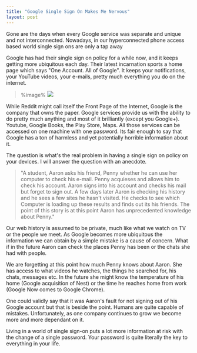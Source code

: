```yaml
---
title: "Google Single Sign On Makes Me Nervous"
layout: post
---
```


Gone are the days when every Google service was separate and unique and not interconnected. Nowadays, in our hyperconnected phone access based world single sign ons are only a tap away

Google has had their single sign on policy for a while now, and it keeps getting more ubiquitous each day. Their latest incarnation sports a home page which says "One Account. All of Google". It keeps your notifications, your YouTube videos, your e-mails, pretty much everything you do on the internet. 

> %image%
><img src='{{site.url}}/assets/{{page.date| date: "%Y-%m-%d" }}/1.png' />

While Reddit might call itself the Front Page of the Internet, Google is the company that owns the paper. Google services provide us with the ability to do pretty much anything and most of it brilliantly (except you Google+). Youtube, Google Books, the Play Store, Maps. All those services can be accessed on one machine with one password. Its fair enough to say that Google has a ton of harmless and yet potentially horrible information about it.

The question is what's the real problem in having a single sign on policy on your devices. I will answer the question with an anecdote.

> "A student, Aaron asks his friend, Penny whether he can use her computer to check his e-mail. Penny acquieses and allows him to check his account. Aaron signs into his account and checks his mail but forget to sign out. A few days later Aaron is checking his history and he sees a few sites he hasn't visited. He checks to see which Computer is loading up these results and finds out its his friends. The point of this story is at this point Aaron has unprecedented knowledge about Penny."

Our web history is assumed to be private, much like what we watch on TV or the people we meet. As Google becomes more ubiquitous the information we can obtain by a simple mistake is a cause of concern. What if in the future Aaron can check the places Penny has been or the chats she had with people. 

We are forgetting at this point how much Penny knows about Aaron. She has access to what videos he watches, the things he searched for, his chats, messages etc. In the future she might know the temperature of his home (Google acquisition of Nest) or the time he reaches home from work (Google Now comes to Google Chrome).

One could validly say that it was Aaron's fault for not signing out of his Google account but that is beside the point. Humans are quite capable of mistakes. Unfortunately, as one company continues to grow we become more and more dependant on it. 

Living in a world of single sign-on puts a lot more information at risk with the change of a single password. Your password is quite literally the key to everything in your life. 
